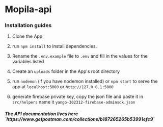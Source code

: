 # Mopila-api

<h3> Installation guides </h3>

1. Clone the App

2. run `npm install` to install dependencies.<br>

3. Rename the `.env.example` file to `.env` and fill in the values for the variables listed <br>

4. Create an `uploads` folder in the App's root directory

5. run `nodemon` (if you have nodemon installed) or `npm start` to serve the app at `localhost:5000` or `http://127.0.0.1:5000`

6. generate firebase private key, copy the json file and paste it in `src/helpers` name it `yango-302312-firebase-adminsdk.json` <br>

<h5> The API documentation lives here `https://www.getpostman.com/collections/b187265265b53991efc9` </h5>